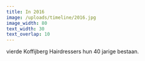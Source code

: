 ```yaml
---
title: In 2016
image: /uploads/timeline/2016.jpg
image_width: 80
text_width: 30
text_overlap: 10
---
```


vierde Koffijberg Hairdressers hun 40 jarige bestaan.